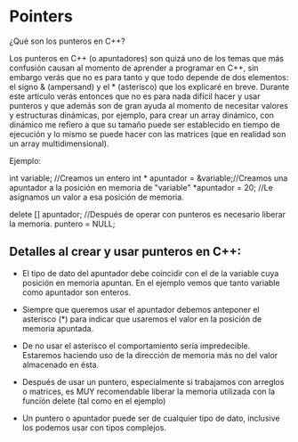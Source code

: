 # Pointers

¿Qué son los punteros en C++?

Los punteros en C++ (o apuntadores) son quizá uno de los temas que más confusión causan al momento de aprender a programar en C++, sin embargo verás que no es para tanto y que todo depende de dos elementos: el signo & (ampersand) y el * (asterisco) que los explicaré en breve. Durante este artículo verás entonces que no es para nada difícil hacer y usar punteros y que además son de gran ayuda al momento de necesitar valores y estructuras dinámicas, por ejemplo, para crear un array dinámico, con dinámico me refiero a que su tamaño puede ser establecido en tiempo de ejecución y lo mismo se puede hacer con las matrices (que en realidad son un array multidimensional).

Ejemplo:

int variable; //Creamos un entero
int * apuntador = &variable;//Creamos una apuntador a la posición en memoria de "variable"
*apuntador = 20; //Le asignamos un valor a esa posición de memoria.

delete [] apuntador; //Después de operar con punteros es necesario liberar la memoria.
puntero = NULL;

## Detalles al crear y usar punteros en C++:

- El tipo de dato del apuntador debe coincidir con el de la variable cuya posición en memoria apuntan. En el ejemplo vemos que tanto variable como apuntador son enteros.

- Siempre que queremos usar el apuntador debemos anteponer el asterisco (*) para indicar que usaremos el valor en la posición de memoria apuntada.

- De no usar el asterisco el comportamiento sería impredecible. Estaremos haciendo uso de la dirección de memoria más no del valor almacenado en ésta.

- Después de usar un puntero, especialmente si trabajamos con arreglos o matrices, es MUY recomendable liberar la memoria utilizada con la función delete (tal como en el ejemplo)

- Un puntero o apuntador puede ser de cualquier tipo de dato, inclusive los podemos usar con tipos complejos.
